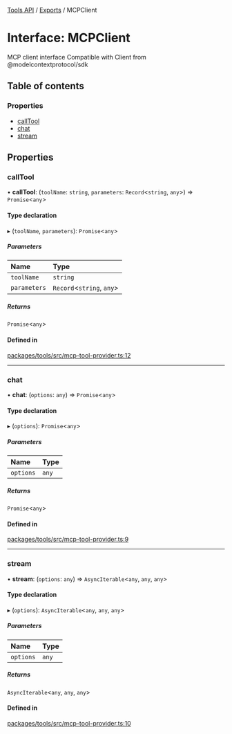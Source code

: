 <!-- 
 ⚠️  AUTO-GENERATED FILE - DO NOT EDIT MANUALLY
 This file is automatically generated by scripts/docs-generator.js
 To make changes, edit the source TypeScript files or update the generator script
-->

[Tools API](../../) / [Exports](../modules) / MCPClient

# Interface: MCPClient

MCP client interface
Compatible with Client from @modelcontextprotocol/sdk

## Table of contents

### Properties

- [callTool](MCPClient#calltool)
- [chat](MCPClient#chat)
- [stream](MCPClient#stream)

## Properties

### callTool

• **callTool**: (`toolName`: `string`, `parameters`: `Record`\<`string`, `any`\>) => `Promise`\<`any`\>

#### Type declaration

▸ (`toolName`, `parameters`): `Promise`\<`any`\>

##### Parameters

| Name | Type |
| :------ | :------ |
| `toolName` | `string` |
| `parameters` | `Record`\<`string`, `any`\> |

##### Returns

`Promise`\<`any`\>

#### Defined in

[packages/tools/src/mcp-tool-provider.ts:12](https://github.com/woojubb/robota/blob/4f21f71cc775c491f2f7e354b7e5fc2c2396f413/packages/tools/src/mcp-tool-provider.ts#L12)

___

### chat

• **chat**: (`options`: `any`) => `Promise`\<`any`\>

#### Type declaration

▸ (`options`): `Promise`\<`any`\>

##### Parameters

| Name | Type |
| :------ | :------ |
| `options` | `any` |

##### Returns

`Promise`\<`any`\>

#### Defined in

[packages/tools/src/mcp-tool-provider.ts:9](https://github.com/woojubb/robota/blob/4f21f71cc775c491f2f7e354b7e5fc2c2396f413/packages/tools/src/mcp-tool-provider.ts#L9)

___

### stream

• **stream**: (`options`: `any`) => `AsyncIterable`\<`any`, `any`, `any`\>

#### Type declaration

▸ (`options`): `AsyncIterable`\<`any`, `any`, `any`\>

##### Parameters

| Name | Type |
| :------ | :------ |
| `options` | `any` |

##### Returns

`AsyncIterable`\<`any`, `any`, `any`\>

#### Defined in

[packages/tools/src/mcp-tool-provider.ts:10](https://github.com/woojubb/robota/blob/4f21f71cc775c491f2f7e354b7e5fc2c2396f413/packages/tools/src/mcp-tool-provider.ts#L10)
